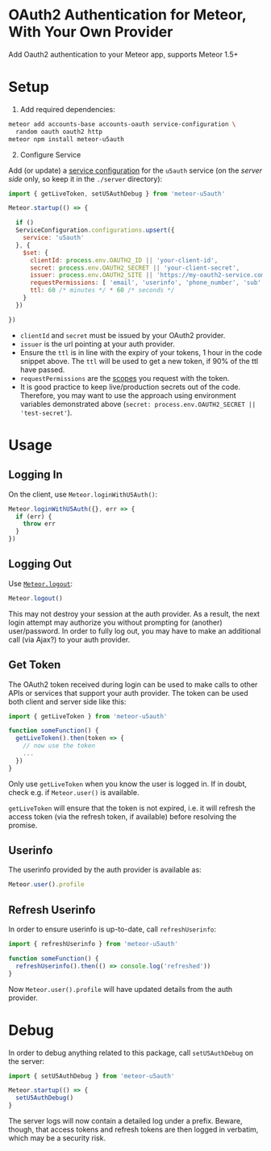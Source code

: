 # OAuth2 Authentication for Meteor, With Your Own Provider

Add Oauth2 authentication to your Meteor app, supports Meteor 1.5+


# Setup

1) Add required dependencies:

```sh
meteor add accounts-base accounts-oauth service-configuration \
  random oauth oauth2 http
meteor npm install meteor-u5auth
```

2) Configure Service

Add (or update) a
[service configuration](https://docs.meteor.com/v1.4.4/api/accounts.html#service-configuration)
for the `u5auth` service (on the _server side_ only, so keep it in the
`./server` directory):

```javascript
import { getLiveToken, setU5AuthDebug } from 'meteor-u5auth'

Meteor.startup(() => {

  if ()
  ServiceConfiguration.configurations.upsert({
    service: 'u5auth'
  }, {
    $set: {
      clientId: process.env.OAUTH2_ID || 'your-client-id',
      secret: process.env.OAUTH2_SECRET || 'your-client-secret',
      issuer: process.env.OAUTH2_SITE || 'https://my-oauth2-service.com',
      requestPermissions: [ 'email', 'userinfo', 'phone_number', 'sub' ],
      ttl: 60 /* minutes */ * 60 /* seconds */
    }
  })

})
```

* `clientId` and `secret` must be issued by your OAuth2 provider.
* `issuer` is the url pointing at your auth provider.
* Ensure the `ttl` is in line with the expiry of your tokens,
  1 hour in the code snippet above. The `ttl` will be used to get a new token,
  if 90% of the ttl have passed.
* `requestPermissions` are the
  [scopes](https://tools.ietf.org/html/rfc6749#section-3.3) you request with
  the token.
* It is good practice to keep live/production secrets out of the code.
  Therefore, you may want to use the approach using environment variables demonstrated above (`secret: process.env.OAUTH2_SECRET || 'test-secret'`).

# Usage

## Logging In

On the client, use `Meteor.loginWithU5Auth()`:

```javascript
Meteor.loginWithU5Auth({}, err => {
  if (err) {
    throw err
  }
})
```

## Logging Out

Use [`Meteor.logout`](https://docs.meteor.com/v1.4.4/api/accounts.html#Meteor-logout):

```javascript
Meteor.logout()
```

This may not destroy your session at the auth provider. As a result, the next
login attempt may authorize you without prompting for (another) user/password.
In order to fully log out, you may have to make an additional call (via Ajax?)
to your auth provider.

## Get Token

The OAuth2 token received during login can be used to make calls to other APIs or
services that support your auth provider. The token can be used both client and
server side like this:

```javascript
import { getLiveToken } from 'meteor-u5auth'

function someFunction() {
  getLiveToken().then(token => {
    // now use the token
    ...
  })
}
```

Only use `getLiveToken` when you know the user is logged in. If in doubt,
check e.g. if `Meteor.user()` is available.

`getLiveToken` will ensure that the token is not expired, i.e. it will refresh the access token (via the refresh token, if available) before resolving the promise.

## Userinfo

The userinfo provided by the auth provider is available as:

```javascript
Meteor.user().profile
```

## Refresh Userinfo

In order to ensure userinfo is up-to-date, call `refreshUserinfo`:

```javascript
import { refreshUserinfo } from 'meteor-u5auth'

function someFunction() {
  refreshUserinfo().then(() => console.log('refreshed'))
}
```

Now `Meteor.user().profile` will have updated details from the auth provider.

# Debug

In order to debug anything related to this package, call `setU5AuthDebug`
on the server:

```javascript
import { setU5AuthDebug } from 'meteor-u5auth'

Meteor.startup(() => {
  setU5AuthDebug()
}
```

The server logs will now contain a detailed log under a prefix. Beware,
though, that access tokens and refresh tokens are then logged in
verbatim, which may be a security risk.
